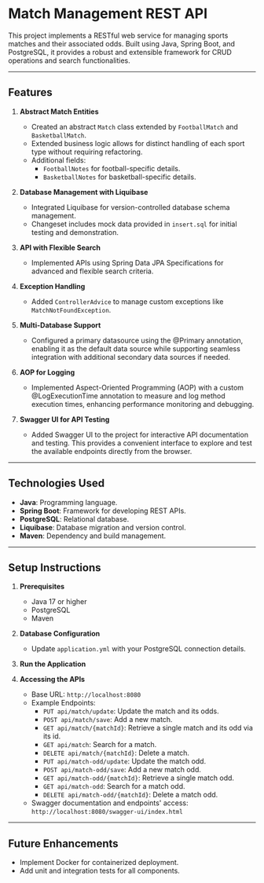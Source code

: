 
# Match Management REST API

This project implements a RESTful web service for managing sports matches and their associated odds. Built using Java, Spring Boot, and PostgreSQL, it provides a robust and extensible framework for CRUD operations and search functionalities.

---

## Features

1. **Abstract Match Entities**
    - Created an abstract `Match` class extended by `FootballMatch` and `BasketballMatch`.
    - Extended business logic allows for distinct handling of each sport type without requiring refactoring.
    - Additional fields:
        - `FootballNotes` for football-specific details.
        - `BasketballNotes` for basketball-specific details.

2. **Database Management with Liquibase**
    - Integrated Liquibase for version-controlled database schema management.
    - Changeset includes mock data provided in `insert.sql` for initial testing and demonstration.

3. **API with Flexible Search**
    - Implemented APIs using Spring Data JPA Specifications for advanced and flexible search criteria.

4. **Exception Handling**
    - Added `ControllerAdvice` to manage custom exceptions like `MatchNotFoundException`.

5. **Multi-Database Support**
    - Configured a primary datasource using the @Primary annotation, enabling it as the default data source while supporting seamless integration with additional secondary data sources if needed.

6. **AOP for Logging**
    - Implemented Aspect-Oriented Programming (AOP) with a custom @LogExecutionTime annotation to measure and log method execution times, enhancing performance monitoring and debugging.

7. **Swagger UI for API Testing**
    - Added Swagger UI to the project for interactive API documentation and testing. This provides a convenient interface to explore and test the available endpoints directly from the browser.

---

## Technologies Used

- **Java**: Programming language.
- **Spring Boot**: Framework for developing REST APIs.
- **PostgreSQL**: Relational database.
- **Liquibase**: Database migration and version control.
- **Maven**: Dependency and build management.

---

## Setup Instructions

1. **Prerequisites**
    - Java 17 or higher
    - PostgreSQL
    - Maven

2. **Database Configuration**
    - Update `application.yml` with your PostgreSQL connection details.

3. **Run the Application**

4. **Accessing the APIs**
    - Base URL: `http://localhost:8080`
    - Example Endpoints:
        - `PUT api/match/update`: Update the match and its odds.
        - `POST api/match/save`: Add a new match.
        - `GET api/match/{matchId}`: Retrieve a single match and its odd via its id.
        - `GET api/match`: Search for a match.
        - `DELETE api/match/{matchId}`: Delete a match.
        - `PUT api/match-odd/update`: Update the match odd.
        - `POST api/match-odd/save`: Add a new match odd.
        - `GET api/match-odd/{matchId}`: Retrieve a single match odd.
        - `GET api/match-odd`: Search for a match odd.
        - `DELETE api/match-odd/{matchId}`: Delete a match odd.
    - Swagger documentation and endpoints' access: `http://localhost:8080/swagger-ui/index.html`

---

## Future Enhancements

- Implement Docker for containerized deployment.
- Add unit and integration tests for all components.

